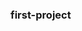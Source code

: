 ### first-project

<!--
**olkagolchik/olkagolchik** is a ✨ _special_ ✨ repository because its `README.md` (this file) appears on your GitHub profile.

